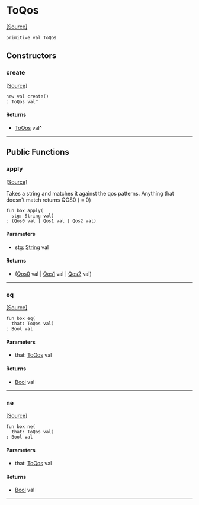 # ToQos
<span class="source-link">[[Source]](src/mqtt-utilities/functions.md#L-0-65)</span>
```pony
primitive val ToQos
```

## Constructors

### create
<span class="source-link">[[Source]](src/mqtt-utilities/functions.md#L-0-65)</span>


```pony
new val create()
: ToQos val^
```

#### Returns

* [ToQos](mqtt-utilities-ToQos.md) val^

---

## Public Functions

### apply
<span class="source-link">[[Source]](src/mqtt-utilities/functions.md#L-0-65)</span>


Takes a string and matches it against the qos patterns. Anything that
doesn't match returns QOS0 ( = 0)


```pony
fun box apply(
  stg: String val)
: (Qos0 val | Qos1 val | Qos2 val)
```
#### Parameters

*   stg: [String](builtin-String.md) val

#### Returns

* ([Qos0](mqtt-primitives-Qos0.md) val | [Qos1](mqtt-primitives-Qos1.md) val | [Qos2](mqtt-primitives-Qos2.md) val)

---

### eq
<span class="source-link">[[Source]](src/mqtt-utilities/functions.md#L-0-65)</span>


```pony
fun box eq(
  that: ToQos val)
: Bool val
```
#### Parameters

*   that: [ToQos](mqtt-utilities-ToQos.md) val

#### Returns

* [Bool](builtin-Bool.md) val

---

### ne
<span class="source-link">[[Source]](src/mqtt-utilities/functions.md#L-0-65)</span>


```pony
fun box ne(
  that: ToQos val)
: Bool val
```
#### Parameters

*   that: [ToQos](mqtt-utilities-ToQos.md) val

#### Returns

* [Bool](builtin-Bool.md) val

---

